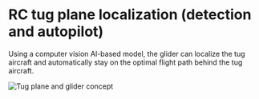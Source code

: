 # RC tug plane localization (detection and autopilot)
Using a computer vision AI-based model, the glider can localize the tug aircraft and automatically stay on the optimal flight path behind the tug aircraft. 

![Tug plane and glider concept](https://user-images.githubusercontent.com/82274251/122648842-45d02580-d12b-11eb-85b0-054647c2ee1c.jpeg)


